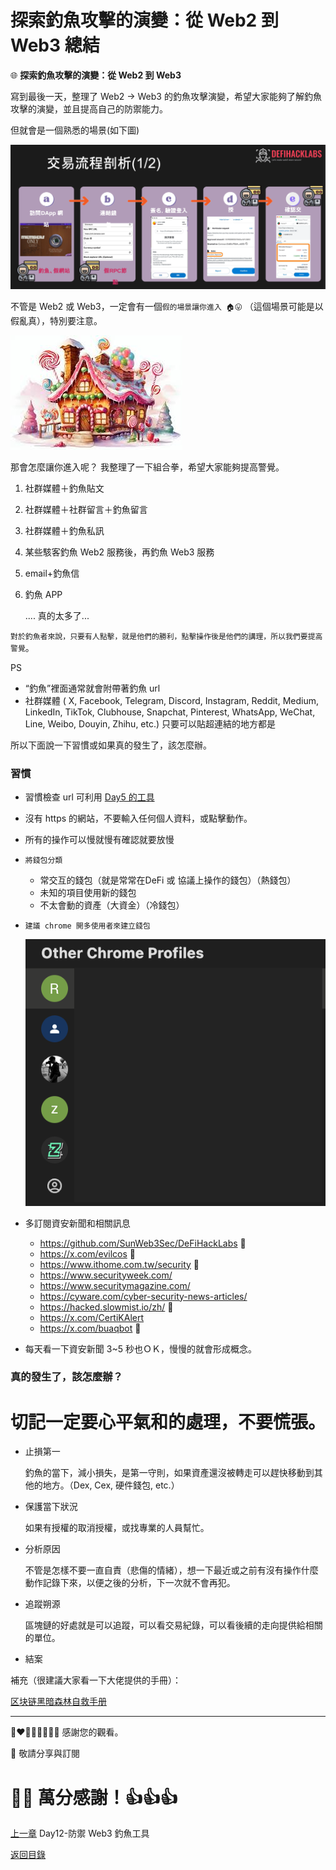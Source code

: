 # 探索釣魚攻擊的演變：從 Web2 到 Web3 總結

🌐 **探索釣魚攻擊的演變：從 Web2 到 Web3**

寫到最後一天，整理了 Web2 -> Web3 的釣魚攻擊演變，希望大家能夠了解釣魚攻擊的演變，並且提高自己的防禦能力。

但就會是一個熟悉的場景(如下圖)

![](./images/8/10.png)

不管是 Web2 或 Web3，一定會有一個`假的場景讓你進入 🏠😛` （這個場景可能是以假亂真），特別要注意。

![](./images/13/1.png)

那會怎麼讓你進入呢？ 我整理了一下組合拳，希望大家能夠提高警覺。

1. 社群媒體＋釣魚貼文
2. 社群媒體＋社群留言＋釣魚留言
3. 社群媒體＋釣魚私訊
4. 某些駭客釣魚 Web2 服務後，再釣魚 Web3 服務
5. email+釣魚信
5. 釣魚 APP

    .... 真的太多了...

`對於釣魚者來說，只要有人點擊，就是他們的勝利，點擊操作後是他們的講理，所以我們要提高警覺`。

PS
- “釣魚”裡面通常就會附帶著釣魚 url
- 社群媒體
( X, Facebook, Telegram, Discord, Instagram, Reddit, Medium, LinkedIn, TikTok, Clubhouse, Snapchat, Pinterest, WhatsApp, WeChat, Line, Weibo, Douyin, Zhihu, etc.) 只要可以貼超連結的地方都是

所以下面說一下習慣或如果真的發生了，該怎麼辦。

### 習慣

- 習慣檢查 url
  可利用 [Day5 的工具](./Day5-防禦Web2%20網路釣魚檢測工具和技術.md)
- 沒有 https 的網站，不要輸入任何個人資料，或點擊動作。
- 所有的操作可以慢就慢有確認就要放慢

- `將錢包分類`
  - 常交互的錢包（就是常常在DeFi 或 協議上操作的錢包）（熱錢包）
  - 未知的項目使用新的錢包
  - 不太會動的資產（大資金）（冷錢包）

- `建議 chrome 開多使用者來建立錢包`

  ![](./images/13/2.png)

- 多訂閱資安新聞和相關訊息
    - https://github.com/SunWeb3Sec/DeFiHackLabs 🔴
    - https://x.com/evilcos 🔴
    - https://www.ithome.com.tw/security  🔴
    - https://www.securityweek.com/
    - https://www.securitymagazine.com/
    - https://cyware.com/cyber-security-news-articles/
    - https://hacked.slowmist.io/zh/  🔴
    - https://x.com/CertiKAlert
    - https://x.com/buaqbot 🔴

- 每天看一下資安新聞 3~5 秒也ＯＫ，慢慢的就會形成概念。




### 真的發生了，該怎麼辦？

# 切記一定要心平氣和的處理，不要慌張。

- 止損第一

  釣魚的當下，減小損失，是第一守則，如果資產還沒被轉走可以趕快移動到其他的地方。（Dex, Cex, 硬件錢包, etc.）

- 保護當下狀況

  如果有授權的取消授權，或找專業的人員幫忙。

- 分析原因

  不管是怎樣不要一直自責（悲傷的情緒），想一下最近或之前有沒有操作什麼動作記錄下來，以便之後的分析，下一次就不會再犯。

- 追蹤朔源

  區塊鏈的好處就是可以追蹤，可以看交易紀錄，可以看後續的走向提供給相關的單位。

- 結案

補充（很建議大家看一下大佬提供的手冊）：

[区块链黑暗森林自救手册](https://github.com/slowmist/Blockchain-dark-forest-selfguard-handbook/blob/main/README_CN.md)

---

💓❤🧡💛💚💙💜💖 感謝您的觀看。

🙏 敬請分享與訂閱

# 🙋‍♂️ 萬分感謝！👍👍👍

[上一章](./Day12-防禦%20Web3釣魚工具.md) Day12-防禦 Web3 釣魚工具

[返回目錄](./README.md)